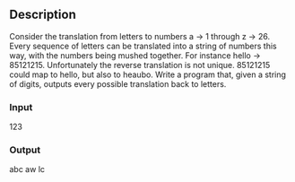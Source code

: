 ## Description
Consider the translation from letters to numbers a -> 1 through z -> 26. Every sequence of letters can be translated into a string of numbers this way, with the numbers being mushed together. For instance hello -> 85121215. Unfortunately the reverse translation is not unique. 85121215 could map to hello, but also to heaubo. Write a program that, given a string of digits, outputs every possible translation back to letters.

### Input
123

### Output
abc
aw
lc